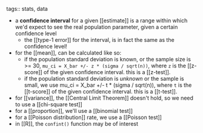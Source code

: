 tags:: stats, data

- a **confidence interval** for a given [[estimate]] is a range within which we'd expect to see the real population parameter, given a certain confidence level
	- the [[type-1 error]] for the interval, is in fact the same as the confidence level!
- for the [[mean]], can be calculated like so:
	- if the population standard deviation is known, or the sample size is >= 30, `mu_ci = X_bar +/- z * (sigma / sqrt(n))`, where `z` is the [[z-score]] of the given confidence interval. this is a [[z-test]].
	- if the population standard deviation is *unknown* or the sample is small, we use mu_ci = X_bar +/- t * (sigma / sqrt(n)), where `t` is the [[t-score]] of the given confidence interval. this is a [[t-test]].
- for [[variance]], the [[Central Limit Theorem]] doesn't hold, so we need to use a [[chi-square test]]
- for a [[proportion]], we'll use a [[binomial test]]
- for a [[Poisson distribution]] rate, we use a [[Poisson test]]
- in [[R]], the `confint()` function may be of interest